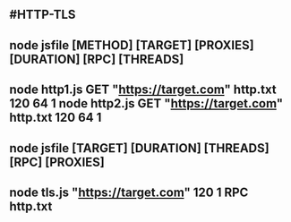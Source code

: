#HTTP-TLS
---------------------------------------------------------------------------
node jsfile [METHOD] [TARGET] [PROXIES] [DURATION] [RPC] [THREADS]
---------------------------------------------------------------------------
node http1.js GET "https://target.com" http.txt 120 64 1
node http2.js GET "https://target.com" http.txt 120 64 1
---------------------------------------------------------------------------
node jsfile [TARGET] [DURATION] [THREADS] [RPC] [PROXIES]
---------------------------------------------------------------------------
node tls.js "https://target.com" 120 1 RPC http.txt
---------------------------------------------------------------------------
